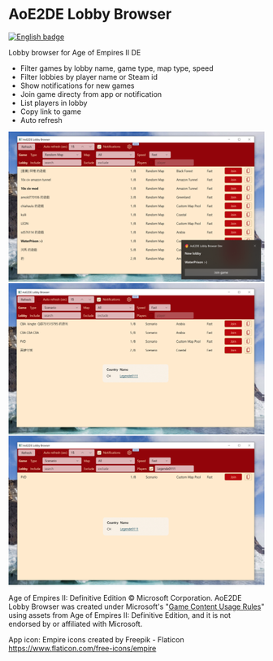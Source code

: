 # AoE2DE Lobby Browser

<a href='https://www.microsoft.com/en-us/p/aoe2de-lobby-browser/9NTQFS6RCXL8?cid=badgegithub'>
<img width='240' height='96'  src='https://get.microsoft.com/images/en-us%20dark.svg' 
alt='English badge'/></a>

Lobby browser for Age of Empires II DE
- Filter games by lobby name, game type, map type, speed
- Filter lobbies by player name or Steam id
- Show notifications for new games
- Join game directy from app or notification
- List players in lobby
- Copy link to game
- Auto refresh

![alt text](https://github.com/tmk907/AoE2DELobbyBrowser/blob/master/files/screenshots/browser-with-notification.png "Browser")
![alt text](https://github.com/tmk907/AoE2DELobbyBrowser/blob/master/files/screenshots/list-players-in-lobby.png "Players list")
![alt text](https://github.com/tmk907/AoE2DELobbyBrowser/blob/master/files/screenshots/filter-by-players.png "Filter by player")


Age of Empires II: Definitive Edition © Microsoft Corporation. AoE2DE Lobby Browser was created under Microsoft's &quot;[Game Content Usage Rules](https://www.xbox.com/en-US/developers/rules)&quot; using assets from Age of Empires II: Definitive Edition, and it is not endorsed by or affiliated with Microsoft.

App icon: Empire icons created by Freepik - Flaticon https://www.flaticon.com/free-icons/empire
